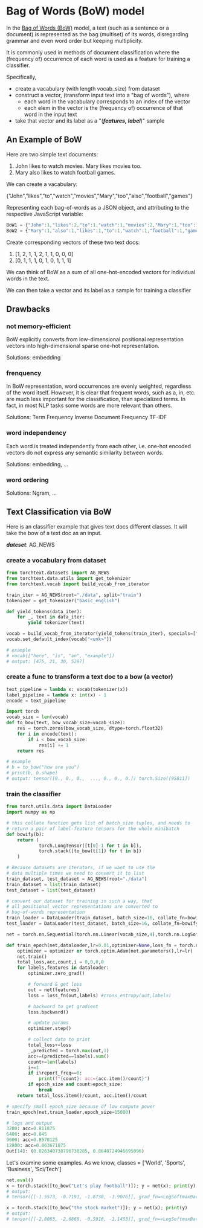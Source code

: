 # Bag of Words (BoW) model

In the [Bag of Words (BoW)][Bag of Words] model, a text
(such as a sentence or a document) is represented as the
bag (multiset) of its words, disregarding grammar and
even word order but keeping multiplicity.

It is commonly used in methods of document classification
where the (frequency of) occurrence of each word is used
as a feature for training a classifier.

Specifically,

* create a vacabulary (with length vocab_size) from dataset
* construct a vector, (transform input text into a "bag of words"), where
  * each word in the vacabulary corresponds to an index of the vector
  * each elem in the vector is the (frequency of) occurrence of that word in the input text
* take that vector and its label as a "(***features, label***)" sample

## An Example of BoW

Here are two simple text documents:

1. John likes to watch movies. Mary likes movies too.
2. Mary also likes to watch football games.

We can create a vacabulary:

{"John","likes","to","watch","movies","Mary","too","also","football","games"}

Representing each bag-of-words as a JSON object, and
attributing to the respective JavaScript variable:

```javascript
BoW1 = {"John":1,"likes":2,"to":1,"watch":1,"movies":2,"Mary":1,"too":1};
BoW2 = {"Mary":1,"also":1,"likes":1,"to":1,"watch":1,"football":1,"games":1};
```

Create corresponding vectors of these two text docs:

1. [1, 2, 1, 1, 2, 1, 1, 0, 0, 0]
2. [0, 1, 1, 1, 0, 1, 0, 1, 1, 1]

We can think of BoW as a sum of all one-hot-encoded vectors
for individual words in the text.

We can then take a vector and its label as a sample for training a classifier

## Drawbacks

### not memory-efficient

BoW explicitly converts from low-dimensional
positional representation vectors into high-dimensional
sparse one-hot representation.

Solutions: embedding

### frenquency

In BoW representation, word occurrences are evenly weighted,
regardless of the word itself. However, it is clear that
frequent words, such as a, in, etc. are much less important
for the classification, than specialized terms.
In fact, in most NLP tasks some words are more relevant than others.

Solutions: Term Frequency Inverse Document Frequency TF-IDF

### word independency

Each word is treated independently from each other,
i.e. one-hot encoded vectors do not express any
semantic similarity between words.

Solutions: embedding, ...

### word ordering

Solutions: Ngram, ...

## Text Classification via BoW

Here is an classifier example that gives text docs different classes.
It will take the bow of a text doc as an input.

***dateset***: AG_NEWS

### create a vocabulary from dataset

```python
from torchtext.datasets import AG_NEWS
from torchtext.data.utils import get_tokenizer
from torchtext.vocab import build_vocab_from_iterator

train_iter = AG_NEWS(root="./data", split="train")
tokenizer = get_tokenizer("basic_english")

def yield_tokens(data_iter):
    for _, text in data_iter:
        yield tokenizer(text)

vocab = build_vocab_from_iterator(yield_tokens(train_iter), specials=["<unk>"])
vocab.set_default_index(vocab["<unk>"])

# example
# vocab(["here", "is", "an", "example"])
# output: [475, 21, 30, 5297]
```

### create a func to transform a text doc to a bow (a vector)

```python
text_pipeline = lambda x: vocab(tokenizer(x))
label_pipeline = lambda x: int(x) - 1
encode = text_pipeline

import torch
vocab_size = len(vocab)
def to_bow(text, bow_vocab_size=vocab_size):
    res = torch.zeros(bow_vocab_size, dtype=torch.float32)
    for i in encode(text):
        if i < bow_vocab_size:
            res[i] += 1
    return res

# example
# b = to_bow("how are you")
# print(b, b.shape)
# output: tensor([0., 0., 0.,  ..., 0., 0., 0.]) torch.Size([95811])
```

### train the classifier

```python
from torch.utils.data import DataLoader
import numpy as np 

# this collate function gets list of batch_size tuples, and needs to 
# return a pair of label-feature tensors for the whole minibatch
def bowify(b):
    return (
            torch.LongTensor([t[0]-1 for t in b]),
            torch.stack([to_bow(t[1]) for t in b])
    )

# Because datasets are iterators, if we want to use the
# data multiple times we need to convert it to list
train_dataset, test_dataset = AG_NEWS(root="./data")
train_dataset = list(train_dataset)
test_dataset = list(test_dataset)

# convert our dataset for training in such a way, that
# all positional vector representations are converted to
# bag-of-words representation
train_loader = DataLoader(train_dataset, batch_size=16, collate_fn=bowify, shuffle=True)
test_loader = DataLoader(test_dataset, batch_size=16, collate_fn=bowify, shuffle=True)

net = torch.nn.Sequential(torch.nn.Linear(vocab_size,4),torch.nn.LogSoftmax(dim=1))

def train_epoch(net,dataloader,lr=0.01,optimizer=None,loss_fn = torch.nn.NLLLoss(),epoch_size=None, report_freq=200):
    optimizer = optimizer or torch.optim.Adam(net.parameters(),lr=lr)
    net.train()
    total_loss,acc,count,i = 0,0,0,0
    for labels,features in dataloader:
        optimizer.zero_grad()

        # forward & get loss
        out = net(features)
        loss = loss_fn(out,labels) #cross_entropy(out,labels)

        # backword to get gradient
        loss.backward()

        # update params
        optimizer.step()

        # collect data to print
        total_loss+=loss
        _,predicted = torch.max(out,1)
        acc+=(predicted==labels).sum()
        count+=len(labels)
        i+=1
        if i%report_freq==0:
            print(f"{count}: acc={acc.item()/count}")
        if epoch_size and count>epoch_size:
            break
    return total_loss.item()/count, acc.item()/count

# specify small epoch_size because of low compute power
train_epoch(net,train_loader,epoch_size=15000)

# logs and output
3200: acc=0.811875
6400: acc=0.845
9600: acc=0.8578125
12800: acc=0.863671875
Out[14]: (0.026340738796730285, 0.8640724946695096)
```

Let's examine some examples.
As we know, classes = ['World', 'Sports', 'Business', 'Sci/Tech']

```python
net.eval()
x = torch.stack([to_bow("Let's play football")]); y = net(x); print(y)
# output:
# tensor([[-1.5573, -0.7191, -1.8730, -1.9076]], grad_fn=<LogSoftmaxBackward0>)

x = torch.stack([to_bow("the stock market")]); y = net(x); print(y)
# output:
# tensor([[-2.8083, -2.6868, -0.5916, -1.1453]], grad_fn=<LogSoftmaxBackward0>
```

[Bag of Words]: https://en.wikipedia.org/wiki/Bag-of-words_model
